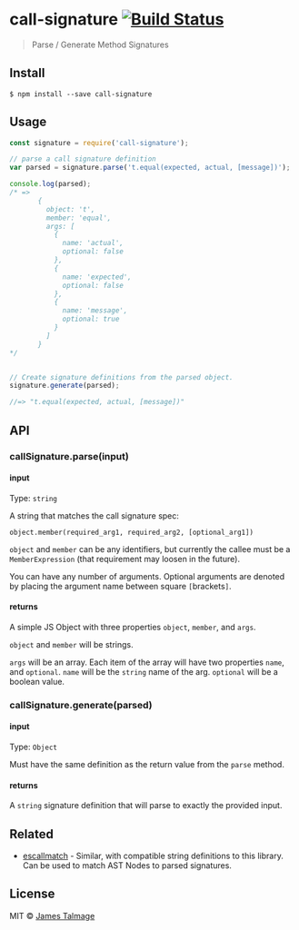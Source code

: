 # call-signature [![Build Status](https://travis-ci.org/jamestalmage/call-signature.svg?branch=master)](https://travis-ci.org/jamestalmage/call-signature)

> Parse / Generate Method Signatures


## Install

```
$ npm install --save call-signature
```


## Usage

```js
const signature = require('call-signature');

// parse a call signature definition
var parsed = signature.parse('t.equal(expected, actual, [message])');

console.log(parsed);
/* =>  
       {
         object: 't',
         member: 'equal',
         args: [
           {
             name: 'actual',
             optional: false
           },
           {
             name: 'expected',
             optional: false
           },
           {
             name: 'message',
             optional: true
           }
         ]
       }
*/


// Create signature definitions from the parsed object.
signature.generate(parsed);

//=> "t.equal(expected, actual, [message])"
```


## API

### callSignature.parse(input)

#### input

Type: `string`

A string that matches the call signature spec:

`object.member(required_arg1, required_arg2, [optional_arg1])`

`object` and `member` can be any identifiers, but currently the callee must be a `MemberExpression` (that requirement may loosen in the future).
 
You can have any number of arguments. Optional arguments are denoted by placing the argument name between square `[`brackets`]`.

#### returns

A simple JS Object with three properties `object`, `member`, and `args`.

`object` and `member` will be strings.

`args` will be an array. Each item of the array will have two properties `name`, and `optional`. 
 `name` will be the `string` name of the arg. `optional` will be a boolean value.

### callSignature.generate(parsed)

#### input

Type: `Object`

Must have the same definition as the return value from the `parse` method.

#### returns

A `string` signature definition that will parse to exactly the provided input.

## Related

- [escallmatch](https://www.npmjs.com/package/escallmatch) - Similar, with compatible string definitions to this library. Can be used to match AST Nodes to parsed signatures.

## License

MIT © [James Talmage](http://github.com/jamestalmage)
